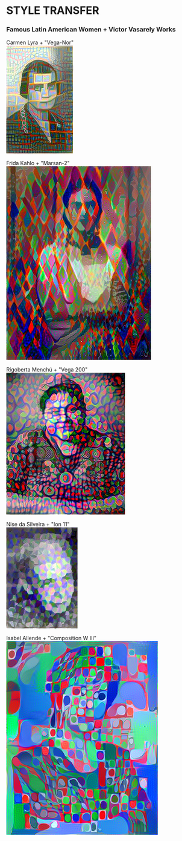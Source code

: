 # STYLE TRANSFER 
### Famous Latin American Women + Victor Vasarely Works
  
  
Carmen Lyra + "Vega-Nor"   
![carmen](/Deep-Dream-&-Style-Transfer/Images/car2.png)  
  
Frida Kahlo + "Marsan-2"  
![frida](/Deep-Dream-&-Style-Transfer/Images/fri2.png) 
  
Rigoberta Menchú + "Vega 200"  
![rigoberta](/Deep-Dream-&-Style-Transfer/Images/rig3.png)  
  
Nise da Silveira + "Ion 11"  
![nise](/Deep-Dream-&-Style-Transfer/Images/nise2.png)  
  
Isabel Allende + "Composition W III"  
![isabel](/Deep-Dream-&-Style-Transfer/Images/isa4.png)  
